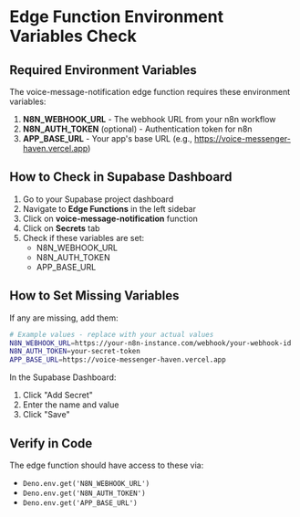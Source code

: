 # Edge Function Environment Variables Check

## Required Environment Variables

The voice-message-notification edge function requires these environment variables:

1. **N8N_WEBHOOK_URL** - The webhook URL from your n8n workflow
2. **N8N_AUTH_TOKEN** (optional) - Authentication token for n8n
3. **APP_BASE_URL** - Your app's base URL (e.g., https://voice-messenger-haven.vercel.app)

## How to Check in Supabase Dashboard

1. Go to your Supabase project dashboard
2. Navigate to **Edge Functions** in the left sidebar
3. Click on **voice-message-notification** function
4. Click on **Secrets** tab
5. Check if these variables are set:
   - N8N_WEBHOOK_URL
   - N8N_AUTH_TOKEN
   - APP_BASE_URL

## How to Set Missing Variables

If any are missing, add them:

```bash
# Example values - replace with your actual values
N8N_WEBHOOK_URL=https://your-n8n-instance.com/webhook/your-webhook-id
N8N_AUTH_TOKEN=your-secret-token
APP_BASE_URL=https://voice-messenger-haven.vercel.app
```

In the Supabase Dashboard:
1. Click "Add Secret"
2. Enter the name and value
3. Click "Save"

## Verify in Code

The edge function should have access to these via:
- `Deno.env.get('N8N_WEBHOOK_URL')`
- `Deno.env.get('N8N_AUTH_TOKEN')`
- `Deno.env.get('APP_BASE_URL')` 
